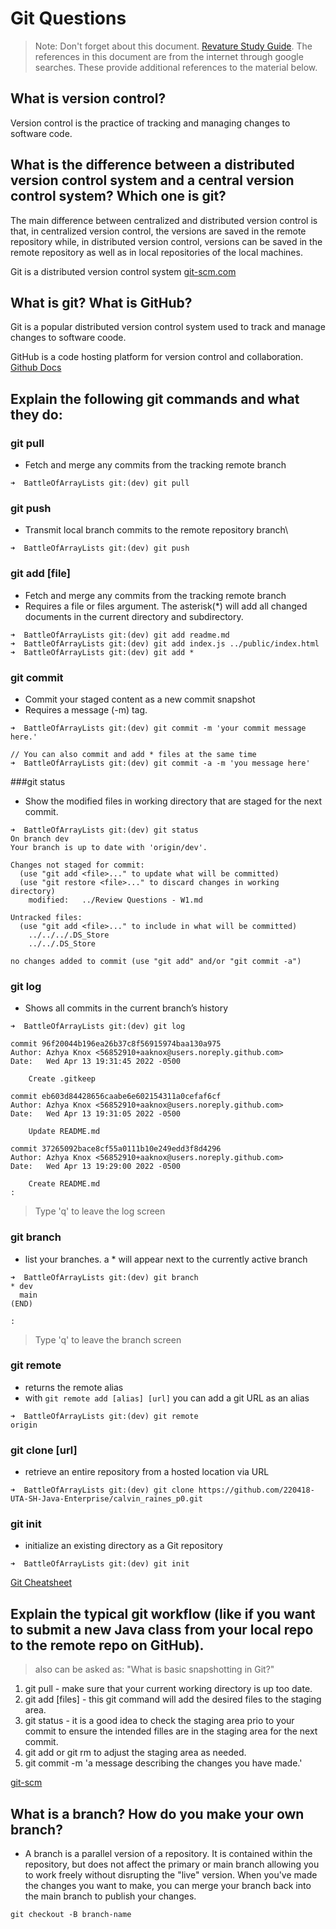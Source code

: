 # Git Questions

> Note: Don't forget about this document. [Revature Study Guide](https://sites.google.com/revature.com/studyguide/java?authuser=0). The references in this document are from the internet through google searches. These provide additional references to the material below.

## What is version control?
Version control is the practice of tracking and managing changes to software code.

## What is the difference between a distributed version control system and a central version control system? Which one is git?
The main difference between centralized and distributed version control is that, in centralized version control, the versions are saved in the remote repository while, in distributed version control, versions can be saved in the remote repository as well as in local repositories of the local machines.

Git is a distributed version control system [git-scm.com](https://git-scm.com)

## What is git? What is GitHub?
Git is a popular distributed version control system used to track and manage changes to software coode.

GitHub is a code hosting platform for version control and collaboration. [Github Docs](https://docs.github.com/en/get-started/quickstart/hello-world)

## Explain the following git commands and what they do:
### git pull
	
* Fetch and merge any commits from the tracking remote branch

```
➜  BattleOfArrayLists git:(dev) git pull
```

### git push

* Transmit local branch commits to the remote repository branch\

```
➜  BattleOfArrayLists git:(dev) git push
```

### git add [file]

* Fetch and merge any commits from the tracking remote branch
* Requires a file or files argument. The asterisk(*) will add all changed documents in the current directory and subdirectory.

```
➜  BattleOfArrayLists git:(dev) git add readme.md
➜  BattleOfArrayLists git:(dev) git add index.js ../public/index.html
➜  BattleOfArrayLists git:(dev) git add *
```


### git commit

* Commit your staged content as a new commit snapshot
* Requires a message (-m) tag.

```
➜  BattleOfArrayLists git:(dev) git commit -m 'your commit message here.'

// You can also commit and add * files at the same time
➜  BattleOfArrayLists git:(dev) git commit -a -m 'you message here'
```

###git status

* Show the modified files in working directory that are staged for the next commit.

```
➜  BattleOfArrayLists git:(dev) git status
On branch dev
Your branch is up to date with 'origin/dev'.

Changes not staged for commit:
  (use "git add <file>..." to update what will be committed)
  (use "git restore <file>..." to discard changes in working directory)
	modified:   ../Review Questions - W1.md

Untracked files:
  (use "git add <file>..." to include in what will be committed)
	../../../.DS_Store
	../../.DS_Store

no changes added to commit (use "git add" and/or "git commit -a")
```

### git log

* Shows all commits in the current branch’s history

```
➜  BattleOfArrayLists git:(dev) git log

commit 96f20044b196ea26b37c8f56915974baa130a975
Author: Azhya Knox <56852910+aaknox@users.noreply.github.com>
Date:   Wed Apr 13 19:31:45 2022 -0500

    Create .gitkeep

commit eb603d84428656caabe6e602154311a0cefaf6cf
Author: Azhya Knox <56852910+aaknox@users.noreply.github.com>
Date:   Wed Apr 13 19:31:05 2022 -0500

    Update README.md

commit 37265092bace8cf55a0111b10e249edd3f8d4296
Author: Azhya Knox <56852910+aaknox@users.noreply.github.com>
Date:   Wed Apr 13 19:29:00 2022 -0500

    Create README.md
:
```
> Type 'q' to leave the log screen

### git branch

* list your branches. a * will appear next to the currently active branch

```
➜  BattleOfArrayLists git:(dev) git branch
* dev
  main
(END)

:
```
> Type 'q' to leave the branch screen

### git remote

* returns the remote alias
* with `git remote add [alias] [url]`you can add a git URL as an alias 

```
➜  BattleOfArrayLists git:(dev) git remote
origin
```

### git clone [url]

* retrieve an entire repository from a hosted location via URL

```
➜  BattleOfArrayLists git:(dev) git clone https://github.com/220418-UTA-SH-Java-Enterprise/calvin_raines_p0.git
```

### git init

* initialize an existing directory as a Git repository

```
➜  BattleOfArrayLists git:(dev) git init
```

[Git Cheatsheet](https://education.github.com/git-cheat-sheet-education.pdf)
## Explain the typical git workflow (like if you want to submit a new Java class from your local repo to the remote repo on GitHub).

> also can be asked as: "What is basic snapshotting in Git?"

1. git pull - make sure that your current working directory is up too date.
2. git add [files] - this git command will add the desired files to the staging area.
3. git status - it is a good idea to check the staging area prio to your commit to ensure the intended filles are in the staging area for the next commit.
4. git add or git rm to adjust the staging area as needed.
5. git commit -m 'a message describing the changes you have made.' 

[git-scm](https://git-scm.com/book/en/v2/Appendix-C%3A-Git-Commands-Basic-Snapshotting)

## What is a branch? How do you make your own branch?

* A branch is a parallel version of a repository. It is contained within the repository, but does not affect the primary or main branch allowing you to work freely without disrupting the "live" version. When you've made the changes you want to make, you can merge your branch back into the main branch to publish your changes.

```
git checkout -B branch-name
```

